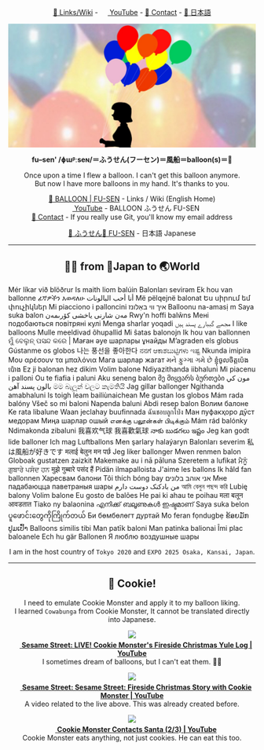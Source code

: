 <!-- I deleted the English site that was running on GitHub Pages. This is my English homepage. 🏠😄 -->
<!-- That's an HTML tag that we're not happy with, 💻😫 but that's what I'm doing to center it. 🍽️ -->

<p align="center">
  <a href="https://balloon.gdn/">🎈 Links/Wiki</a> - 
  <a href="https://www.youtube.com/channel/UCQiHxKF-_ggto59lym0ztoQ"><img height="16" width="16" src="https://cdn.jsdelivr.net/npm/simple-icons@v4/icons/youtube.svg"> YouTube</a> - 
  <a href="https://docs.google.com/forms/d/e/1FAIpQLSdGMDzLteyeJCsxE6EwGmLngkPAqPCb4dGhljXhRWnh3Ksk1g/viewform?usp=sf_link">📧 Contact</a> - 
  <a href="https://balloon.asia/">🗾 日本語</a>
</p>

<img src="https://raw.githubusercontent.com/fu-sen/fu-sen/main/images/1280x640.jpg" align="center" alt="🎈 BALLOON | FU-SEN">

<p align="center">
  <strong>fu–sen' /ɸɯᵝːseɴ/＝ふうせん(フーセン)＝風船＝balloon(s)＝🎈</strong>
</p>

<p align="center">
  Once upon a time I flew a balloon. I can't get this balloon anymore.<br>
  But now I have more balloons in my hand. It's thanks to you.<br>
</p>

<p align="center">
  <a href="https://balloon.gdn/">🎈 BALLOON | FU-SEN</a> - Links / Wiki (English Home)<br>
  <a href="https://www.youtube.com/channel/UCQiHxKF-_ggto59lym0ztoQ"><img height="16" width="16" src="https://cdn.jsdelivr.net/npm/simple-icons@v4/icons/youtube.svg"> YouTube</a> - BALLOON ふうせん FU-SEN<br>
  <a href="https://docs.google.com/forms/d/e/1FAIpQLSdGMDzLteyeJCsxE6EwGmLngkPAqPCb4dGhljXhRWnh3Ksk1g/viewform?usp=sf_link">📧 Contact</a> - If you really use Git, you'll know my email address<br>
</p>

<p align="center">
  <a href="https://balloon.asia/">🗾 ふうせん🎈 FU-SEN</a> - 日本語 Japanese
</p>

___

<h2 align="center">🎈😍 from 🗾Japan to 🌏World</h2>

<!--
Don't have your language? Please tell me in Discussions.

The order is Japanese Katakana Aiueo. (日本語 カタカナ アイウエオ順)
語=ゴ=word
-->

<p>
<!-- アイスランド語           -->Mér líkar við blöðrur
<!-- アイルランド語           -->Is maith liom balúin
<!-- アゼルバイジャン語       -->Balonları sevirəm
<!-- アフリカーンス語         -->Ek hou van ballonne
<!-- アムハラ語               -->ፊኛዎችን እወዳለሁ
<!-- アラビア語               -->أنا أحب البالونات
<!-- アルバニア語             -->Më pëlqejnë balonat
<!-- アルメニア語             -->Ես սիրում եմ փուչիկներ
<!-- イタリア語               -->Mi piacciono i palloncini
<!-- イディッシュ語           -->איך ווי באַלונז
<!-- イボ語                   -->Balloonu na-amasị m
<!-- インドネシア語           -->Saya suka balon
<!-- ウイグル語               -->مەن شارنى ياخشى كۆرىمەن
<!-- ウェールズ語             -->Rwy'n hoffi balŵns
<!-- ウクライナ語             -->Мені подобаються повітряні кулі
<!-- ウズベク語               -->Menga sharlar yoqadi
<!-- ウルドゥ語               -->مجھے گببارے پسند ہیں
<!-- エイ語                   -->I like balloons
<!-- エストニア語             -->Mulle meeldivad õhupallid
<!-- エスベラント語           -->Mi ŝatas balonojn
<!-- オランダ語               -->Ik hou van ballonnen
<!-- オリヤ語                 -->ମୁଁ ବେଲୁନ୍ ପସନ୍ଦ କରେ |
<!-- カザフ語                 -->Маған әуе шарлары ұнайды
<!-- カタルーニャ語           -->M’agraden els globus
<!-- ガリシア語               -->Gústanme os globos
<!-- カンコク語               -->나는 풍선을 좋아한다
<!-- カンナダ語               -->ನನಗೆ ಆಕಾಶಬುಟ್ಟಿಗಳು ಇಷ್ಟ
<!-- キニヤルワンダ語         -->Nkunda imipira
<!-- ギリシャ語               -->Μου αρέσουν τα μπαλόνια
<!-- キルギス語               -->Мага шарлар жагат
<!-- グジャラト語             -->મને ફુગ્ગા ગમે છે
<!-- クメール語               -->ខ្ញុំចូលចិត្តប៉េងប៉ោង 
<!-- クルド語                 -->Ez ji balonan hez dikim
<!-- クロアチア語             -->Volim balone
<!-- コーサ語                 -->Ndiyazithanda iibhaluni
<!-- コルシカ語               -->Mi piacenu i palloni
<!-- サモア語                 -->Ou te fiafia i paluni
<!-- シャワ語                 -->Aku seneng balon
<!-- ジョージア語・グルジア語 -->მე მიყვარს ბურთები
<!-- ショナ語                    Ndinoda mabharuni -->
<!-- シンド語                 -->مون کي بالون پسند آهن 
<!-- シンハラ語               -->මම බැලූන් වලට කැමතියි
<!-- スウェーデン語           -->Jag gillar ballonger
<!-- ズールー語               -->Ngithanda amabhaluni
<!-- スコットランド ゲール語  -->Is toigh leam bailiùnaichean
<!-- スペイン語               -->Me gustan los globos
<!-- スロバキア語             -->Mám rada balóny
<!-- スロベニア語             -->Všeč so mi baloni
<!-- スワヒリ語               -->Napenda baluni
<!-- スンダ語                 -->Abdi resep balon
<!-- セブアノ語                  Gusto nako mga lobo -->
<!-- セルビア語               -->Волим балоне
<!-- ソト語                   -->Ke rata libalune
<!-- ソマリ語                 -->Waan jeclahay buufinnada
<!-- タイ語                   -->ฉันชอบลูกโป่ง
<!-- タガログ語                  Gusto ko ng lobo -->
<!-- タジク語                 -->Ман пуфакҳоро дӯст медорам
<!-- タタール語               -->Миңа шарлар ошый
<!-- タミル語                 -->எனக்கு பலூன்கள் பிடிக்கும்
<!-- チェコ語                 -->Mám rád balónky
<!-- チェワ語                 -->Ndimakonda zibaluni
<!-- チュウゴク語 簡体        -->我喜欢气球
<!-- チュウゴク語 繁体        -->我喜歡氣球
<!-- テルグ語                 -->నాకు బుడగలు ఇష్టం 
<!-- デンマーク語             -->Jeg kan godt lide balloner
<!-- ドイツ語                 -->Ich mag Luftballons
<!-- トルクメン語             -->Men şarlary halaýaryn
<!-- トルコ語                 -->Balonları severim
<!-- ニホン語                 -->私は風船が好きです
<!-- ネパール語               -->मलाई बेलुन मन पर्छ
<!-- ノルウェー語             -->Jeg liker ballonger
<!-- ハイチ語                 -->Mwen renmen balon
<!-- ハウサ語                    Ina son balan-balan -->
<!-- バシュト語                  زه بډل غواړم -->
<!-- ハスク語                 -->Globoak gustatzen zaizkit
<!-- ハワイ語                 -->Makemake au i nā pāluna
<!-- ハンガリー語             -->Szeretem a lufikat
<!-- パンジャブ語             -->ਮੈਨੂੰ ਗੁਬਾਰੇ ਪਸੰਦ ਹਨ
<!-- ヒンディー語             -->मुझे गुब्बारे पसंद हैं
<!-- フィンランド語           -->Pidän ilmapalloista
<!-- フランス語               -->J'aime les ballons
<!-- フリジア語               -->Ik hâld fan ballonnen
<!-- ブルガリア語             -->Харесвам балони
<!-- ベトナム語               -->Tôi thích bóng bay
<!-- ヘブライ語               -->אני אוהב בלונים
<!-- ベラルーシ語             -->Мне падабаюцца паветраныя шары
<!-- ペルシャ語               -->من بادکنک دوست دارم
<!-- ベンガル語               -->আমি বেলুন পছন্দ করি 
<!-- ポーランド語             -->Lubię balony
<!-- ボスニア語               -->Volim balone
<!-- ポルトガル語             -->Eu gosto de balões
<!-- マオリ語                 -->He pai ki ahau te poihau
<!-- マケドニア語                Сакам балони -->
<!-- マラーティー語           -->मला बलून आवडतात
<!-- マラガシ語               -->Tiako ny balaonina
<!-- マラヤーラム語           -->എനിക്ക് ബലൂണുകൾ ഇഷ്ടമാണ്
<!-- マルタ語                    Inħobb il-blalen tal-arja -->
<!-- マレー語                 -->Saya suka belon
<!-- ミャンマー語             -->ပူဖောင်းတွေကိုကြိုက်တယ်
<!-- モンゴル語               -->Би бөмбөлөгт дуртай
<!-- モン語                      Kuv nyiam zais zais -->
<!-- ヨルバ語                 -->Mo feran fọndugbẹ
<!-- ラオ語                   -->ຂ້ອຍມັກປູມເປົ້າ
<!-- ラテン語                 -->Balloons similis tibi
<!-- ラトビア語               -->Man patīk baloni
<!-- リトアニア語             -->Man patinka balionai
<!-- ルーマニア語             -->Îmi plac baloanele
<!-- ルクセンブルグ語         -->Ech hu gär Ballonen
<!-- ロシア語                 -->Я люблю воздушные шары
</p>

<p align="center">I am in the host country of <code>Tokyo 2020</code> and <code>EXPO 2025 Osaka, Kansai, Japan</code>.</p>

<!-- If you can read this, bring me come balloons! 🎈)) 😍)) -->

___

<h2 align="center">🍪 Cookie!</h2>

<p align="center">
  I need to emulate Cookie Monster and apply it to my balloon liking.<br>
  I learned <code>Cowabunga</code> from Cookie Monster, It cannot be translated directly into Japanese.
</p>

<p align="center">
  <a href="https://www.youtube.com/watch?v=ddjJWYnKbmE">
  <img src="https://img.youtube.com/vi/ddjJWYnKbmE/0.jpg"><br>
  <img height="16" width="16" src="https://cdn.jsdelivr.net/npm/simple-icons@v4/icons/youtube.svg"> <strong>Sesame Street: LIVE! Cookie Monster's Fireside Christmas Yule Log | YouTube</strong></a><br>
  I sometimes dream of balloons, but I can't eat them. 🎈😆
</p>

<p align="center">
  <a href="https://www.youtube.com/watch?v=V-fRbNNecpY">
  <img src="https://img.youtube.com/vi/V-fRbNNecpY/0.jpg"><br>
  <img height="16" width="16" src="https://cdn.jsdelivr.net/npm/simple-icons@v4/icons/youtube.svg"> <strong>Sesame Street: Sesame Street: Fireside Christmas Story with Cookie Monster | YouTube</strong></a><br>
  A video related to the live above. This was already created before.
</p>

<p align="center">
  <a href="https://www.youtube.com/watch?v=aOBL492A2oI">
  <img src="https://img.youtube.com/vi/aOBL492A2oI/0.jpg"><br>
  <img height="16" width="16" src="https://cdn.jsdelivr.net/npm/simple-icons@v4/icons/youtube.svg"> <strong>Cookie Monster Contacts Santa (2/3) | YouTube</strong></a><br>
  Cookie Monster eats anything, not just cookies. He can eat this too.
</p>

<!--
<p align="center">
  <a href="https://www.youtube.com/watch?v=mQE0LQFFn3s">
  <img src="http://img.youtube.com/vi/mQE0LQFFn3s/0.jpg"><br>
  <img height="16" width="16" src="https://cdn.jsdelivr.net/npm/simple-icons@v4/icons/youtube.svg"> Sesame Street: Cookie Monster Eating Mashup | YouTube</a>
</p>

<p align="center">
  <a href="https://www.youtube.com/watch?v=I5e6ftNpGsU">
  <img src="http://img.youtube.com/vi/I5e6ftNpGsU/0.jpg"><br>
  <img height="16" width="16" src="https://cdn.jsdelivr.net/npm/simple-icons@v4/icons/youtube.svg"> Sesame Street: Cookie Monster: It's Important | YouTube</a>
</p>

<p align="center">
  <a href="https://www.youtube.com/watch?v=gfNalVIrdOw">
  <img src="http://img.youtube.com/vi/gfNalVIrdOw/0.jpg"><br>
  <img height="16" width="16" src="https://cdn.jsdelivr.net/npm/simple-icons@v4/icons/youtube.svg"> Sesame Street: Cookie Monster's Favorite Shape | YouTube</a>
</p>
-->

